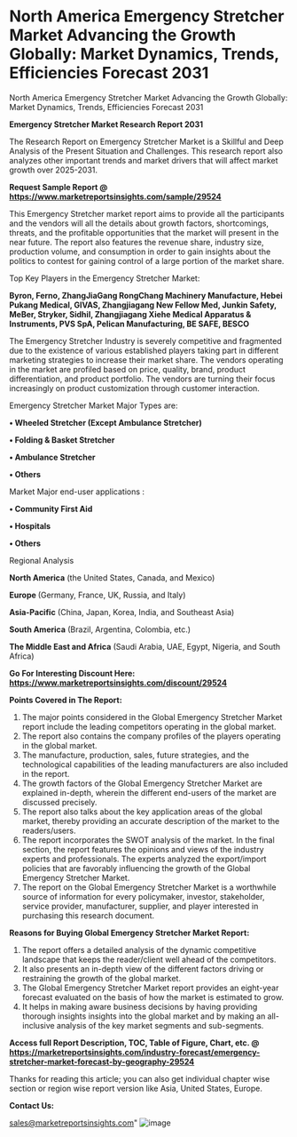 # North America Emergency Stretcher Market Advancing the Growth Globally: Market Dynamics, Trends, Efficiencies Forecast 2031
North America Emergency Stretcher Market Advancing the Growth Globally: Market Dynamics, Trends, Efficiencies Forecast 2031

<strong>Emergency Stretcher Market Research Report 2031</strong>

The Research Report on Emergency Stretcher Market is a Skillful and Deep Analysis of the Present Situation and Challenges. This research report also analyzes other important trends and market drivers that will affect market growth over 2025-2031.

<strong>Request Sample Report @ <a href=https://www.marketreportsinsights.com/sample/29524>https://www.marketreportsinsights.com/sample/29524</a></strong>

This Emergency Stretcher market report aims to provide all the participants and the vendors will all the details about growth factors, shortcomings, threats, and the profitable opportunities that the market will present in the near future. The report also features the revenue share, industry size, production volume, and consumption in order to gain insights about the politics to contest for gaining control of a large portion of the market share.

Top Key Players in the Emergency Stretcher Market:

<strong>Byron, Ferno, ZhangJiaGang RongChang Machinery Manufacture, Hebei Pukang Medical, GIVAS, Zhangjiagang New Fellow Med, Junkin Safety, MeBer, Stryker, Sidhil, Zhangjiagang Xiehe Medical Apparatus & Instruments, PVS SpA, Pelican Manufacturing, BE SAFE, BESCO</strong>

The Emergency Stretcher Industry is severely competitive and fragmented due to the existence of various established players taking part in different marketing strategies to increase their market share. The vendors operating in the market are profiled based on price, quality, brand, product differentiation, and product portfolio. The vendors are turning their focus increasingly on product customization through customer interaction.

Emergency Stretcher Market Major Types are:

<strong>• Wheeled Stretcher (Except Ambulance Stretcher)

• Folding & Basket Stretcher

• Ambulance Stretcher

• Others</strong>

Market Major end-user applications :

<strong>• Community First Aid

• Hospitals

• Others</strong>

Regional Analysis

</u><strong><b>North America</b></strong> (the United States, Canada, and Mexico)

<strong><b>Europe </b></strong>(Germany, France, UK, Russia, and Italy)

<strong><b>Asia-Pacific</b></strong> (China, Japan, Korea, India, and Southeast Asia)

<strong><b>South America</b></strong> (Brazil, Argentina, Colombia, etc.)

<strong><b>The Middle East and Africa</b></strong> (Saudi Arabia, UAE, Egypt, Nigeria, and South Africa)

<strong>Go For Interesting Discount Here: <a href=https://www.marketreportsinsights.com/discount/29524>https://www.marketreportsinsights.com/discount/29524</a></strong>

<strong>Points Covered in The Report:</strong>
<ol>
  <li>The major points considered in the Global Emergency Stretcher Market report include the leading competitors operating in the global market.</li>
  <li>The report also contains the company profiles of the players operating in the global market.</li>
  <li>The manufacture, production, sales, future strategies, and the technological capabilities of the leading manufacturers are also included in the report.</li>
  <li>The growth factors of the Global Emergency Stretcher Market are explained in-depth, wherein the different end-users of the market are discussed precisely.</li>
  <li>The report also talks about the key application areas of the global market, thereby providing an accurate description of the market to the readers/users.</li>
  <li>The report incorporates the SWOT analysis of the market. In the final section, the report features the opinions and views of the industry experts and professionals. The experts analyzed the export/import policies that are favorably influencing the growth of the Global Emergency Stretcher Market.</li>
  <li>The report on the Global Emergency Stretcher Market is a worthwhile source of information for every policymaker, investor, stakeholder, service provider, manufacturer, supplier, and player interested in purchasing this research document.</li>
</ol>
<strong>Reasons for Buying Global Emergency Stretcher Market Report:</strong>

<ol>
  <li>The report offers a detailed analysis of the dynamic competitive landscape that keeps the reader/client well ahead of the competitors.</li>
  <li>It also presents an in-depth view of the different factors driving or restraining the growth of the global market.</li>
  <li>The Global Emergency Stretcher Market report provides an eight-year forecast evaluated on the basis of how the market is estimated to grow.</li>
  <li>It helps in making aware business decisions by having providing thorough insights insights into the global market and by making an all-inclusive analysis of the key market segments and sub-segments.</li>
</ol>
<strong>Access full Report Description, TOC, Table of Figure, Chart, etc. @ <a href=https://marketreportsinsights.com/industry-forecast/emergency-stretcher-market-forecast-by-geography-29524>https://marketreportsinsights.com/industry-forecast/emergency-stretcher-market-forecast-by-geography-29524</a></strong>


Thanks for reading this article; you can also get individual chapter wise section or region wise report version like Asia, United States, Europe.

<strong>Contact Us:</strong>

sales@marketreportsinsights.com"
![image](https://github.com/user-attachments/assets/cac279d2-ef93-4584-96fb-414f6270fa25)
